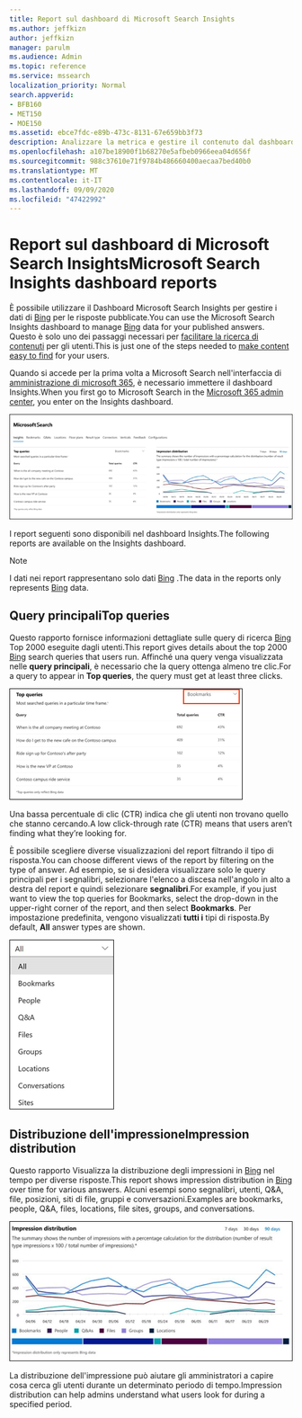 ```yaml
---
title: Report sul dashboard di Microsoft Search Insights
ms.author: jeffkizn
author: jeffkizn
manager: parulm
ms.audience: Admin
ms.topic: reference
ms.service: mssearch
localization_priority: Normal
search.appverid:
- BFB160
- MET150
- MOE150
ms.assetid: ebce7fdc-e89b-473c-8131-67e659bb3f73
description: Analizzare la metrica e gestire il contenuto dal dashboard Insights in Microsoft Search
ms.openlocfilehash: a107be18900f1b68270e5afbeb0966eea04d656f
ms.sourcegitcommit: 988c37610e71f9784b486660400aecaa7bed40b0
ms.translationtype: MT
ms.contentlocale: it-IT
ms.lasthandoff: 09/09/2020
ms.locfileid: "47422992"
---
```

# <a name="microsoft-search-insights-dashboard-reports"></a><span data-ttu-id="b883b-103">Report sul dashboard di Microsoft Search Insights</span><span class="sxs-lookup"><span data-stu-id="b883b-103">Microsoft Search Insights dashboard reports</span></span>

<span data-ttu-id="b883b-104">È possibile utilizzare il Dashboard Microsoft Search Insights per gestire i dati di [Bing](https://Bing.com) per le risposte pubblicate.</span><span class="sxs-lookup"><span data-stu-id="b883b-104">You can use the Microsoft Search Insights dashboard to manage [Bing](https://Bing.com) data for your published answers.</span></span> <span data-ttu-id="b883b-105">Questo è solo uno dei passaggi necessari per [facilitare la ricerca di contenuti](make-content-easy-to-find.md) per gli utenti.</span><span class="sxs-lookup"><span data-stu-id="b883b-105">This is just one of the steps needed to [make content easy to find](make-content-easy-to-find.md) for your users.</span></span>

<span data-ttu-id="b883b-106">Quando si accede per la prima volta a Microsoft Search nell'interfaccia di [amministrazione di microsoft 365](https://admin.microsoft.com), è necessario immettere il dashboard Insights.</span><span class="sxs-lookup"><span data-stu-id="b883b-106">When you first go to Microsoft Search in the [Microsoft 365 admin center](https://admin.microsoft.com), you enter on the Insights dashboard.</span></span>

![Insights-dashboard.png](media/Insights-dashboard.png)

<span data-ttu-id="b883b-108">I report seguenti sono disponibili nel dashboard Insights.</span><span class="sxs-lookup"><span data-stu-id="b883b-108">The following reports are available on the Insights dashboard.</span></span>

> [!NOTE]
> <span data-ttu-id="b883b-109">I dati nei report rappresentano solo dati [Bing](https://Bing.com) .</span><span class="sxs-lookup"><span data-stu-id="b883b-109">The data in the reports only represents [Bing](https://Bing.com) data.</span></span>

## <a name="top-queries"></a><span data-ttu-id="b883b-110">Query principali</span><span class="sxs-lookup"><span data-stu-id="b883b-110">Top queries</span></span>

<span data-ttu-id="b883b-111">Questo rapporto fornisce informazioni dettagliate sulle query di ricerca [Bing](https://Bing.com) Top 2000 eseguite dagli utenti.</span><span class="sxs-lookup"><span data-stu-id="b883b-111">This report gives details about the top 2000 [Bing](https://Bing.com) search queries that users run.</span></span> <span data-ttu-id="b883b-112">Affinché una query venga visualizzata nelle **query principali**, è necessario che la query ottenga almeno tre clic.</span><span class="sxs-lookup"><span data-stu-id="b883b-112">For a query to appear in **Top queries**, the query must get at least three clicks.</span></span>

![Report delle query principali con le intestazioni di tabella: query, Total query e frequenza di clic.](media/Insights-topqueries.png)

<span data-ttu-id="b883b-114">Una bassa percentuale di clic (CTR) indica che gli utenti non trovano quello che stanno cercando.</span><span class="sxs-lookup"><span data-stu-id="b883b-114">A low click-through rate (CTR) means that users aren’t finding what they’re looking for.</span></span>

<span data-ttu-id="b883b-115">È possibile scegliere diverse visualizzazioni del report filtrando il tipo di risposta.</span><span class="sxs-lookup"><span data-stu-id="b883b-115">You can choose different views of the report by filtering on the type of answer.</span></span> <span data-ttu-id="b883b-116">Ad esempio, se si desidera visualizzare solo le query principali per i segnalibri, selezionare l'elenco a discesa nell'angolo in alto a destra del report e quindi selezionare **segnalibri**.</span><span class="sxs-lookup"><span data-stu-id="b883b-116">For example, if you just want to view the top queries for Bookmarks, select the drop-down in the upper-right corner of the report, and then select **Bookmarks**.</span></span> <span data-ttu-id="b883b-117">Per impostazione predefinita, vengono visualizzati **tutti i** tipi di risposta.</span><span class="sxs-lookup"><span data-stu-id="b883b-117">By default, **All** answer types are shown.</span></span>

![Filtrare il rapporto query principali in base ai segnalibri, agli utenti, alle&A, ai file, ai gruppi, alle posizioni, alle conversazioni e ai siti](media/Insights-topqueries-dropdown.png)

## <a name="impression-distribution"></a><span data-ttu-id="b883b-119">Distribuzione dell'impressione</span><span class="sxs-lookup"><span data-stu-id="b883b-119">Impression distribution</span></span>

<span data-ttu-id="b883b-120">Questo rapporto Visualizza la distribuzione degli impressioni in [Bing](https://Bing.com) nel tempo per diverse risposte.</span><span class="sxs-lookup"><span data-stu-id="b883b-120">This report shows impression distribution in [Bing](https://Bing.com) over time for various answers.</span></span> <span data-ttu-id="b883b-121">Alcuni esempi sono segnalibri, utenti, Q&A, file, posizioni, siti di file, gruppi e conversazioni.</span><span class="sxs-lookup"><span data-stu-id="b883b-121">Examples are bookmarks, people, Q&A, files, locations, file sites, groups, and conversations.</span></span>

![Report impressioni con 90 giorni selezionati come periodo di tempo.](media/Insights-impressions.png)

<span data-ttu-id="b883b-123">La distribuzione dell'impressione può aiutare gli amministratori a capire cosa cerca gli utenti durante un determinato periodo di tempo.</span><span class="sxs-lookup"><span data-stu-id="b883b-123">Impression distribution can help admins understand what users look for during a specified period.</span></span>
